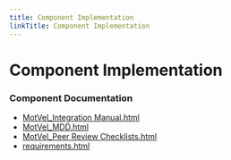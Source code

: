 ```yaml
---
title: Component Implementation
linkTitle: Component Implementation
---
```


# Component Implementation
### Component Documentation

- [MotVel_Integration Manual.html](doc/MotVel_Integration%20Manual.html)
- [MotVel_MDD.html](doc/MotVel_MDD.html)
- [MotVel_Peer Review Checklists.html](doc/MotVel_Peer%20Review%20Checklists.html)
- [requirements.html](doc/requirements.html)


